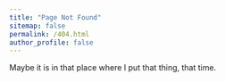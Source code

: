 ```yaml
---
title: "Page Not Found"
sitemap: false
permalink: /404.html
author_profile: false
---
```


Maybe it is in that place where I put that thing, that time.
